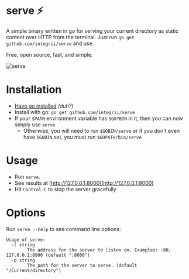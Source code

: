 # serve ⚡️

A simple binary written in go for serving your current directory as static content over HTTP from the terminal.  Just run `go get github.com/integrii/serve` and use.

Free, open source, fast, and simple.


![serve](https://github.com/integrii/serve/blob/master/tutorial.gif?raw=true "Why did a static command line serve this good not exist yet?")


# Installation

- [Have go installed](https://golang.org) _(duh?)_
- Install with go: `go get github.com/integrii/serve`
- If your `$PATH` environment variable has `$GO?BIN` in it, then you can now simply use `serve`
  - Otherwise, you will need to run `$GOBIN/serve` or if you don't even have `$GOBIN` set, you must run `$GOPATH/bin/serve`

# Usage

- Run `serve`.
- See results at [http://127.0.0.1:8000](http://127.0.0.1:8000)
- Hit `Control-C` to stop the server gracefully


# Options

Run `serve --help` to see command line options:

```
Usage of serve:
  -l string
        The address for the server to listen on. Examples: :80, 127.0.0.1:8000 (default ":8000")
  -p string
        The path for the server to serve. (default "/Current/directory")
```
